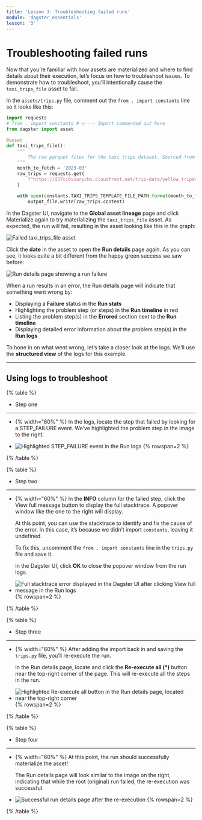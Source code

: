 ```yaml
---
title: 'Lesson 3: Troubleshooting failed runs'
module: 'dagster_essentials'
lesson: '3'
---
```


# Troubleshooting failed runs

Now that you’re familiar with how assets are materialized and where to find details about their execution, let’s focus on how to troubleshoot issues. To demonstrate how to troubleshoot, you’ll intentionally cause the `taxi_trips_file` asset to fail.

In the `assets/trips.py` file, comment out the `from . import constants` line so it looks like this:

```python
import requests
# from . import constants # <---- Import commented out here
from dagster import asset

@asset
def taxi_trips_file():
    """
        The raw parquet files for the taxi trips dataset. Sourced from the NYC Open Data portal.
    """
    month_to_fetch = '2023-03'
    raw_trips = requests.get(
        f"https://d37ci6vzurychx.cloudfront.net/trip-data/yellow_tripdata_{month_to_fetch}.parquet"
    )

    with open(constants.TAXI_TRIPS_TEMPLATE_FILE_PATH.format(month_to_fetch), "wb") as output_file:
        output_file.write(raw_trips.content)
```

In the Dagster UI, navigate to the **Global asset lineage** page and click Materialize again to try materializing the `taxi_trips_file` asset. As expected, the run will fail, resulting in the asset looking like this in the graph:

![Failed taxi_trips_file asset](/images/dagster-essentials/lesson-3/failed-asset.png)

Click the **date** in the asset to open the **Run details** page again. As you can see, it looks quite a bit different from the happy green success we saw before:

![Run details page showing a run failure](/images/dagster-essentials/lesson-3/failed-run-details-page.png)

When a run results in an error, the Run details page will indicate that something went wrong by:

- Displaying a **Failure** status in the **Run stats**
- Highlighting the problem step (or steps) in the **Run timeline** in red
- Listing the problem step(s) in the **Errored** section next to the **Run timeline**
- Displaying detailed error information about the problem step(s) in the **Run logs**

To hone in on what went wrong, let’s take a closer look at the logs. We’ll use the **structured view** of the logs for this example.

---

## Using logs to troubleshoot

{% table %}

- Step one

---

- {% width="60%" %}
  In the logs, locate the step that failed by looking for a STEP_FAILURE event. We’ve highlighted the problem step in the image to the right.

- ![Highlighted STEP_FAILURE event in the Run logs](/images/dagster-essentials/lesson-3/run-failure-step.png) {% rowspan=2 %}

{% /table %}

{% table %}

- Step two

---

- {% width="60%" %}
  In the **INFO** column for the failed step, click the View full message button to display the full stacktrace. A popover window like the one to the right will display.

  At this point, you can use the stacktrace to identify and fix the cause of the error. In this case, it’s because we didn’t import `constants`, leaving it undefined.

  To fix this, uncomment the `from . import constants` line in the `trips.py` file and save it.

  In the Dagster UI, click **OK** to close the popover window from the run logs.

- ![Full stacktrace error displayed in the Dagster UI after clicking  View full message in the Run logs](/images/dagster-essentials/lesson-3/stacktrace-error.png) {% rowspan=2 %}

{% /table %}

{% table %}

- Step three

---

- {% width="60%" %}
  After adding the import back in and saving the `trips.py` file, you’ll re-execute the run.

  In the Run details page, locate and click the **Re-execute all (\*)** button near the top-right corner of the page. This will re-execute all the steps in the run.

- ![Highlighted Re-execute all button in the Run details page, located near the top-right corner](/images/dagster-essentials/lesson-3/highlighted-re-execute.png) {% rowspan=2 %}

{% /table %}

{% table %}

- Step four

---

- {% width="60%" %}
  At this point, the run should successfully materialize the asset!

  The Run details page will look similar to the image on the right, indicating that while the root (original) run failed, the re-execution was successful.

- ![Successful run details page after the re-execution](/images/dagster-essentials/lesson-3/re-execute-successful.png) {% rowspan=2 %}

{% /table %}
